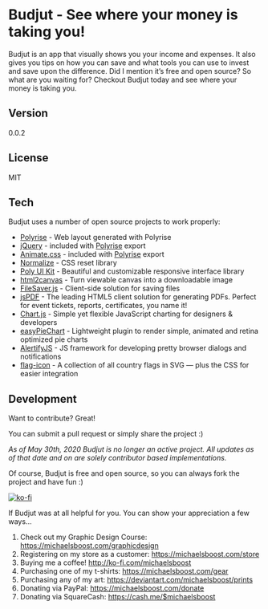 Budjut - See where your money is taking you!
===================

Budjut is an app that visually shows you your income and expenses. It also gives you tips on how you can save and what tools you can use to invest and save upon the difference. Did I mention it’s free and open source? So what are you waiting for? Checkout Budjut today and see where your money is taking you.

Version
-------------

0.0.2

License
-------------

MIT

Tech
-------------

Budjut uses a number of open source projects to work properly:

* [Polyrise](https://github.com/michaelsboost/Polyrise) - Web layout generated with Polyrise
* [jQuery](http://jquery.com/) - included with [Polyrise](https://github.com/michaelsboost/Polyrise) export
* [Animate.css](https://github.com/daneden/animate.css) - included with [Polyrise](https://github.com/michaelsboost/Polyrise) export
* [Normalize](https://github.com/necolas/normalize.css) - CSS reset library
* [Poly UI Kit](https://github.com/Guilh/Poly) - Beautiful and customizable responsive interface library
* [html2canvas](https://html2canvas.hertzen.com) - Turn viewable canvas into a downloadable image
* [FileSaver.js](https://github.com/eligrey/FileSaver.js/) - Client-side solution for saving files
* [jsPDF](https://parall.ax/products/jspdf) - The leading HTML5 client solution for generating PDFs. Perfect for event tickets, reports, certificates, you name it!
* [Chart.js](https://www.chartjs.org/) - Simple yet flexible JavaScript charting for designers & developers
* [easyPieChart](https://rendro.github.io/easy-pie-chart/) - Lightweight plugin to render simple, animated and retina optimized pie charts
* [AlertifyJS](https://alertifyjs.com/) - JS framework for developing pretty browser dialogs and notifications
* [flag-icon](https://github.com/lipis/flag-icon-css) - A collection of all country flags in SVG — plus the CSS for easier integration

Development
-------------

Want to contribute? Great!  

You can submit a pull request or simply share the project :)

*As of May 30th, 2020 Budjut is no longer an active project.
All updates as of that date and on are solely contributor based implementations.*

Of course, Budjut is free and open source, so you can always fork the project and have fun :)

[![ko-fi](https://az743702.vo.msecnd.net/cdn/kofi2.png?v=0)](https://ko-fi.com/michaelsboost)

If Budjut was at all helpful for you. You can show your appreciation a few ways...

1) Check out my Graphic Design Course: https://michaelsboost.com/graphicdesign
2) Registering on my store as a customer: https://michaelsboost.com/store
3) Buying me a coffee! http://ko-fi.com/michaelsboost
4) Purchasing one of my t-shirts: https://michaelsboost.com/gear
5) Purchasing any of my art: https://deviantart.com/michaelsboost/prints
6) Donating via PayPal: https://michaelsboost.com/donate
7) Donating via SquareCash: https://cash.me/$michaelsboost
